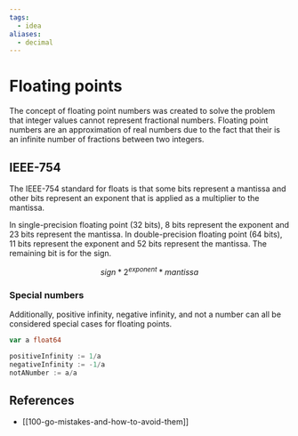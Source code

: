 ```yaml
---
tags:
  - idea
aliases:
  - decimal
---
```


# Floating points

The concept of floating point numbers was created to solve the problem that
integer values cannot represent fractional numbers. Floating point numbers are
an approximation of real numbers due to the fact that their is an infinite
number of fractions between two integers.

## IEEE-754

The IEEE-754 standard for floats is that some bits represent a mantissa and
other bits represent an exponent that is applied as a multiplier to the
mantissa.

In single-precision floating point (32 bits), 8 bits represent the exponent and
23 bits represent the mantissa. In double-precision floating point (64 bits), 11
bits represent the exponent and 52 bits represent the mantissa. The remaining
bit is for the sign.

$$ sign*2^{exponent}*mantissa $$

### Special numbers

Additionally, positive infinity, negative infinity, and not a number can all be
considered special cases for floating points.

```go
var a float64

positiveInfinity := 1/a
negativeInfinity := -1/a
notANumber := a/a
```

## References

- [[100-go-mistakes-and-how-to-avoid-them]]
